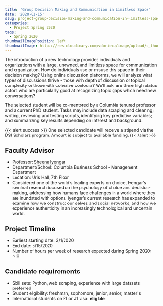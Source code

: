 ```yaml
---
title: 'Group Decision Making and Communication in Limitless Space'
date: '2020-01-15'
slug: project-group-decision-making-and-communication-in-limitless-space
categories:
  - Project Spring 2020
tags:
  - Spring 2020
thumbnailImagePosition: left
thumbnailImage: https://res.cloudinary.com/vdoriecu/image/upload/c_thumb,w_200,g_face/v1579110178/construction_c6dqbd.png
---
```

The introduction of a new technology provides individuals and organizations with a large, unowned, and limitless space for communication and organization. How do individuals use or misuse this space in their decision making? Using online discussion platforms, we will analyze what types of discussions thrive - those with depth of discussion or topical complexity or those with cohesive contours? We’ll ask, are there high status actors who are particularly good at recognizing topic gaps which need new conversations?

<!--more-->

The selected student will be co-mentored by a Columbia tenured professor and a current PhD student. Tasks may include data scraping and cleaning; writing, reviewing and testing scripts, identifying key predictive variables; and summarizing key results depending on interest and background.

{{< alert success >}}
One selected candidate will receive a stipend via the DSI Scholars program. Amount is subject to available funding.
{{< /alert >}}

## Faculty Advisor
+ Professor: [Sheena Iyengar](https://www.sheenaiyengar.com)
+ Department/School: Columbia Business School - Management Department
+ Location: Uris Hall, 7th Floor
+ Considered one of the world’s leading experts on choice, Iyengar’s seminal research focused on the psychology of choice and decision-making, addressing how humans face challenges in a world where they are inundated with options. Iyengar’s current research has expanded to examine how we construct our selves and social networks, and how we experience authenticity in an increasingly technological and uncertain world. 

## Project Timeline
+ Earliest starting date: 3/1/2020
+ End date: 5/15/2020
+ Number of hours per week of research expected during Spring 2020: ~10

## Candidate requirements
+ Skill sets: Python, web scraping, experience with large datasets preferred
+ Student eligibility: freshman, sophomore, junior, senior, master's
+ International students on F1 or J1 visa: **eligible**

